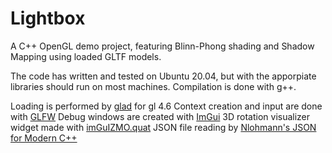 # Lightbox

A C++ OpenGL demo project, featuring Blinn-Phong shading and Shadow Mapping using loaded GLTF models.

The code has written and tested on Ubuntu 20.04, but with the apporpiate libraries should run on most machines. Compilation is done with g++. 

Loading is performed by [glad](https://github.com/Dav1dde/glad) for gl 4.6
Context creation and input are done with [GLFW](https://www.glfw.org/)
Debug windows are created with [ImGui](https://github.com/ocornut/imgui)
3D rotation visualizer widget made with [imGuIZMO.quat](https://github.com/BrutPitt/imGuIZMO.quat)
JSON file reading by [Nlohmann's JSON for Modern C++](https://github.com/nlohmann/json)
